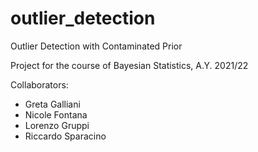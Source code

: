 # outlier_detection
Outlier Detection with Contaminated Prior 


Project for the course of Bayesian Statistics, A.Y. 2021/22

Collaborators:
- Greta Galliani
- Nicole Fontana
- Lorenzo Gruppi
- Riccardo Sparacino